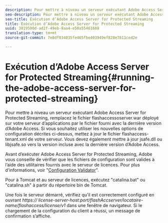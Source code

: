 ```yaml
---
description: Pour mettre à niveau un serveur exécutant Adobe Access Server for Protected Streaming, remplacez le fichier flashaccessoserver.war déployé sur votre serveur d’applications par le fichier fourni avec la dernière version d’Adobe Access. Si vous souhaitez utiliser les nouvelles options de configuration décrites ci-dessus, mettez à jour le fichier flashaccess-tenant.xml de votre serveur. Vous devez également mettre à jour jsafe.dll ou libjsafe.so vers la version incluse avec la dernière version d’Adobe Access.
seo-description: Pour mettre à niveau un serveur exécutant Adobe Access Server for Protected Streaming, remplacez le fichier flashaccessoserver.war déployé sur votre serveur d’applications par le fichier fourni avec la dernière version d’Adobe Access. Si vous souhaitez utiliser les nouvelles options de configuration décrites ci-dessus, mettez à jour le fichier flashaccess-tenant.xml de votre serveur. Vous devez également mettre à jour jsafe.dll ou libjsafe.so vers la version incluse avec la dernière version d’Adobe Access.
seo-title: Exécution d’Adobe Access Server for Protected Streaming
title: Exécution d’Adobe Access Server for Protected Streaming
uuid: 3819500d-ad2f-49eb-8aa4-e50a55461608
translation-type: tm+mt
source-git-commit: 7e8df034035fe465fbe403949ef828e7811ced2e

---
```



# Exécution d’Adobe Access Server for Protected Streaming{#running-the-adobe-access-server-for-protected-streaming}

Pour mettre à niveau un serveur exécutant Adobe Access Server for Protected Streaming, remplacez le fichier flashaccessoserver.war déployé sur votre serveur d’applications par le fichier fourni avec la dernière version d’Adobe Access. Si vous souhaitez utiliser les nouvelles options de configuration décrites ci-dessus, mettez à jour le fichier flashaccess-tenant.xml de votre serveur. Vous devez également mettre à jour jsafe.dll ou libjsafe.so vers la version incluse avec la dernière version d’Adobe Access.

Avant d’exécuter Adobe Access Server for Protected Streaming, Adobe vous conseille de vérifier que les fichiers de configuration sont valides à l’aide des utilitaires fournis avec le serveur de licences. Pour plus d’informations, voir &quot;[Configuration Validator](../../aaxs-protected-streaming/aaxs-protected-streaming-utilities/configuration-validator.md)&quot;.

Pour à Tomcat et au serveur de licences, exécutez &quot;catalina.bat&quot; ou &quot;catalina.sh&quot; à partir du répertoire bin de Tomcat.

Une fois le serveur démarré, vérifiez qu’il est correctement configuré en ouvrant *https:// license-server-host:port/flashAccserver/locataire-name/flashaccess/license/v1* dans une fenêtre de navigateur. Si le chargement de la configuration du client a réussi, un message de confirmation s’affiche.
